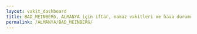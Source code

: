 ```yaml
---
layout: vakit_dashboard
title: BAD_MEINBERG, ALMANYA için iftar, namaz vakitleri ve hava durumu - ilçe/eyalet seç
permalink: /ALMANYA/BAD_MEINBERG/
---
```


<script type="text/javascript">
  var GLOBAL_COUNTRY = 'ALMANYA';
  var GLOBAL_CITY = 'BAD_MEINBERG';
  var GLOBAL_STATE = '';
  var lat = 72;
  var lon = 21;
</script>
